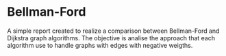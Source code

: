 # Bellman-Ford
A simple report created to realize a comparison between Bellman-Ford and Dijkstra graph algorithms. The objective is analise the approach  that each algorithm use to  handle graphs with edges with negative weigths.
